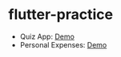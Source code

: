 # flutter-practice

- Quiz App: [Demo](https://youtube.com/shorts/u-YZ0CkSk8Q)
- Personal Expenses: [Demo](https://youtu.be/87AlkCZqZvw)
